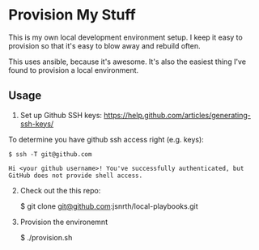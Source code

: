 # Provision My Stuff

This is my own local development environment setup. I keep it easy to provision so that it's easy to blow away and rebuild often.

This uses ansible, because it's awesome. It's also the easiest thing I've found to provision a local environment.


## Usage

1) Set up Github SSH keys: https://help.github.com/articles/generating-ssh-keys/

To determine you have github ssh access right (e.g. keys):

    $ ssh -T git@github.com

    Hi <your github username>! You've successfully authenticated, but GitHub does not provide shell access.

2) Check out the this repo:

    $ git clone git@github.com:jsnrth/local-playbooks.git

3) Provision the environemnt

    $ ./provision.sh
